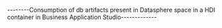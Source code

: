 --------Consumption of db artifacts present in Datasphere space in a HDI container in Business Application Studio-------------
